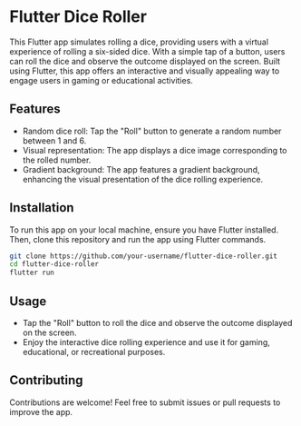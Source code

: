 # Flutter Dice Roller

This Flutter app simulates rolling a dice, providing users with a virtual experience of rolling a six-sided dice. With a simple tap of a button, users can roll the dice and observe the outcome displayed on the screen. Built using Flutter, this app offers an interactive and visually appealing way to engage users in gaming or educational activities.

## Features
- Random dice roll: Tap the "Roll" button to generate a random number between 1 and 6.
- Visual representation: The app displays a dice image corresponding to the rolled number.
- Gradient background: The app features a gradient background, enhancing the visual presentation of the dice rolling experience.

## Installation
To run this app on your local machine, ensure you have Flutter installed. Then, clone this repository and run the app using Flutter commands.

```bash
git clone https://github.com/your-username/flutter-dice-roller.git
cd flutter-dice-roller
flutter run
```

## Usage
- Tap the "Roll" button to roll the dice and observe the outcome displayed on the screen.
- Enjoy the interactive dice rolling experience and use it for gaming, educational, or recreational purposes.

## Contributing
Contributions are welcome! Feel free to submit issues or pull requests to improve the app.

